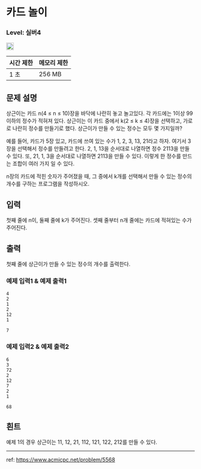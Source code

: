 # 카드 놀이

### Level: 실버4

<img class="left" src="https://d2gd6pc034wcta.cloudfront.net/tier/7.svg" style="width: 20px" />

| 시간 제한 | 메모리 제한 |
| -------- | ---------- |
| 1 초 | 256 MB |

## 문제 설명

상근이는 카드 n(4 ≤ n ≤ 10)장을 바닥에 나란히 놓고 놀고있다. 각 카드에는 1이상 99이하의 정수가 적혀져 있다. 상근이는 이 카드 중에서 k(2 ≤ k ≤ 4)장을 선택하고, 가로로 나란히 정수를 만들기로 했다. 상근이가 만들 수 있는 정수는 모두 몇 가지일까?

예를 들어, 카드가 5장 있고, 카드에 쓰여 있는 수가 1, 2, 3, 13, 21라고 하자. 여기서 3장을 선택해서 정수를 만들려고 한다. 2, 1, 13을 순서대로 나열하면 정수 2113을 만들 수 있다. 또, 21, 1, 3을 순서대로 나열하면 2113을 만들 수 있다. 이렇게 한 정수를 만드는 조합이 여러 가지 일 수 있다.

n장의 카드에 적힌 숫자가 주어졌을 때, 그 중에서 k개를 선택해서 만들 수 있는 정수의 개수를 구하는 프로그램을 작성하시오.

## 입력

첫째 줄에 n이, 둘째 줄에 k가 주어진다. 셋째 줄부터 n개 줄에는 카드에 적혀있는 수가 주어진다.

## 출력

첫째 줄에 상근이가 만들 수 있는 정수의 개수를 출력한다.

### 예제 입력1 & 예제 출력1

```text
4
2
1
2
12
1

```

```text
7

```

### 예제 입력2 & 예제 출력2

```text
6
3
72
2
12
7
2
1

```

```text
68

```

## 흰트

예제 1의 경우 상근이는 11, 12, 21, 112, 121, 122, 212를 만들 수 있다.

---

ref: https://www.acmicpc.net/problem/5568